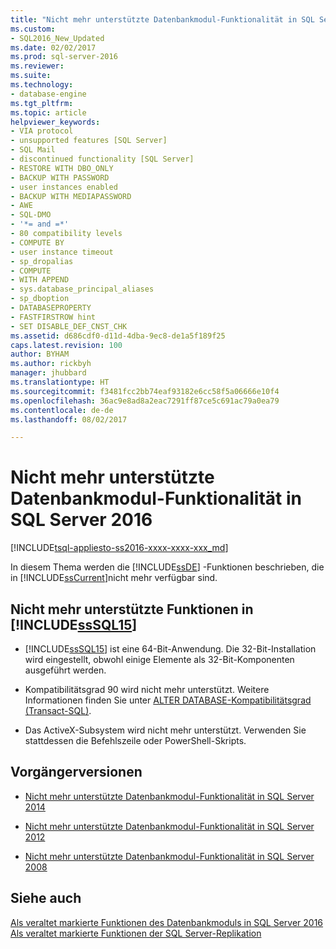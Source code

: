 ```yaml
---
title: "Nicht mehr unterstützte Datenbankmodul-Funktionalität in SQL Server 2016 | Microsoft-Dokumentation"
ms.custom:
- SQL2016_New_Updated
ms.date: 02/02/2017
ms.prod: sql-server-2016
ms.reviewer: 
ms.suite: 
ms.technology:
- database-engine
ms.tgt_pltfrm: 
ms.topic: article
helpviewer_keywords:
- VIA protocol
- unsupported features [SQL Server]
- SQL Mail
- discontinued functionality [SQL Server]
- RESTORE WITH DBO_ONLY
- BACKUP WITH PASSWORD
- user instances enabled
- BACKUP WITH MEDIAPASSWORD
- AWE
- SQL-DMO
- '*= and =*'
- 80 compatibility levels
- COMPUTE BY
- user instance timeout
- sp_dropalias
- COMPUTE
- WITH APPEND
- sys.database_principal_aliases
- sp_dboption
- DATABASEPROPERTY
- FASTFIRSTROW hint
- SET DISABLE_DEF_CNST_CHK
ms.assetid: d686cdf0-d11d-4dba-9ec8-de1a5f189f25
caps.latest.revision: 100
author: BYHAM
ms.author: rickbyh
manager: jhubbard
ms.translationtype: HT
ms.sourcegitcommit: f3481fcc2bb74eaf93182e6cc58f5a06666e10f4
ms.openlocfilehash: 36ac9e8ad8a2eac7291ff87ce5c691ac79a0ea79
ms.contentlocale: de-de
ms.lasthandoff: 08/02/2017

---
```

# <a name="discontinued-database-engine-functionality-in-sql-server-2016"></a>Nicht mehr unterstützte Datenbankmodul-Funktionalität in SQL Server 2016
[!INCLUDE[tsql-appliesto-ss2016-xxxx-xxxx-xxx_md](../includes/tsql-appliesto-ss2016-xxxx-xxxx-xxx-md.md)]

  In diesem Thema werden die [!INCLUDE[ssDE](../includes/ssde-md.md)] -Funktionen beschrieben, die in [!INCLUDE[ssCurrent](../includes/sscurrent-md.md)]nicht mehr verfügbar sind.  
  
## <a name="discontinued-features-in-includesssql15includessssql15-mdmd"></a>Nicht mehr unterstützte Funktionen in [!INCLUDE[ssSQL15](../includes/sssql15-md.md)]  
  
-   [!INCLUDE[ssSQL15](../includes/sssql15-md.md)] ist eine 64-Bit-Anwendung. Die 32-Bit-Installation wird eingestellt, obwohl einige Elemente als 32-Bit-Komponenten ausgeführt werden.  
  
-   Kompatibilitätsgrad 90 wird nicht mehr unterstützt. Weitere Informationen finden Sie unter [ALTER DATABASE-Kompatibilitätsgrad &#40;Transact-SQL&#41;](../t-sql/statements/alter-database-transact-sql-compatibility-level.md).  

-   Das ActiveX-Subsystem wird nicht mehr unterstützt. Verwenden Sie stattdessen die Befehlszeile oder PowerShell-Skripts.
  
## <a name="previous-versions"></a>Vorgängerversionen  
  
-   [Nicht mehr unterstützte Datenbankmodul-Funktionalität in SQL Server 2014](https://msdn.microsoft.com/library/ms144262\(v=sql.120\))  
  
-   [Nicht mehr unterstützte Datenbankmodul-Funktionalität in SQL Server 2012](https://msdn.microsoft.com/library/ms144262\(v=sql.110\))  
  
-   [Nicht mehr unterstützte Datenbankmodul-Funktionalität in SQL Server 2008](https://msdn.microsoft.com/library/ms144262\(v=sql.100\))  
  
## <a name="see-also"></a>Siehe auch  
 [Als veraltet markierte Funktionen des Datenbankmoduls in SQL Server 2016](../database-engine/deprecated-database-engine-features-in-sql-server-2016.md)   
 [Als veraltet markierte Funktionen der SQL Server-Replikation](../relational-databases/replication/deprecated-features-in-sql-server-replication.md)  
  
 


